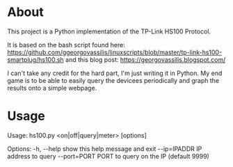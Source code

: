 # About
This project is a Python implementation of the TP-Link HS100 Protocol.

It is based on the bash script found here: 
  https://github.com/ggeorgovassilis/linuxscripts/blob/master/tp-link-hs100-smartplug/hs100.sh
  and this blog post:
  https://georgovassilis.blogspot.com/
  
I can't take any credit for the hard part, I'm just writing it in Python. My end game is to be able to easily query
the devicees periodically and graph the results onto a simple webpage.

# Usage

Usage: hs100.py <on|off|query|meter> [options]

Options:
  -h, --help   show this help message and exit
  --ip=IPADDR  IP address to query
  --port=PORT  PORT to query on the IP (default 9999)
